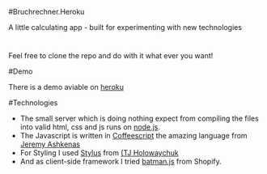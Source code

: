#Bruchrechner.Heroku

A little calculating app - built for experimenting with new technologies 

# 

Feel free to clone the repo and do with it what ever you want! 

#Demo

There is a demo aviable on [heroku](http://bruchrechner.herokuapp.com/)

#Technologies

* The small server which is doing nothing expect from compiling the files into valid html, css and js runs on [node.js](http://nodejs.org/).
* The Javascript is written in [Coffeescript](http://jashkenas.github.com/coffee-script/) the amazing language from [Jeremy Ashkenas](https://github.com/jashkenas)
* For Styling I used [Stylus](http://learnboost.github.com/stylus/) from [(TJ Holowaychuk](https://github.com/visionmedia)
* And as client-side framework I tried [batman.js](http://batmanjs.org/) from Shopify. 
